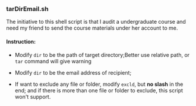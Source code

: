 ### tarDirEmail.sh
The initiative to this shell script is that I audit a undergraduate course and need my friend to send the course materials under her account to me.
#### Instruction:
- Modify `dir` to be the path of target directory;Better use relative path, or `tar` command will give warning

- Modify `dir` to be the email address of recipient;

- If want to exclude any file or folder, modify `excld`, but **no slash** in the end; and if there is more than one file or folder to exclude, this script won't support.
